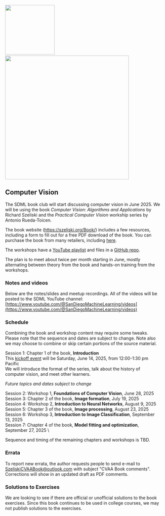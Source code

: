 <img src="https://github.com/SanDiegoMachineLearning/bookclub/blob/master/images/Szeliski2ndBookFrontCover.png?raw=true" width="160"> &nbsp;&nbsp;&nbsp;&nbsp;
<img src="https://github.com/SanDiegoMachineLearning/bookclub/blob/master/images/PracticalComputerVision.jpg?raw=true" width="400">

## Computer Vision

The SDML book club will start discussing computer vision in June 2025.
We will be using the book *Computer Vision: Algorithms and Applications* by Richard Szeliski
and the *Practical Computer Vision* workship series by Antonio Rueda-Toicen.

The book website (https://szeliski.org/Book/) includes a few resources, including a form to fill out for a free PDF download of the book.
You can purchase the book from many retailers, including [here](https://link.springer.com/book/10.1007/978-3-030-34372-9).

The workshops have a [YouTube playlist](https://www.youtube.com/playlist?list=PLf-F6yXx9sp9YgRLzuegQWxA71XD13tVH)
and files in a [GitHub repo](https://github.com/andandandand/practical-computer-vision).

The plan is to meet about twice per month starting in June, mostly alternating between theory from the book and hands-on training from the workshops.

### Notes and videos
Below are the notes/slides and meetup recordings.
All of the videos will be posted to the SDML YouTube channel:  [https://www.youtube.com/@SanDiegoMachineLearning/videos](https://www.youtube.com/@SanDiegoMachineLearning/videos)

### Schedule

Combining the book and workshop content may require some tweaks. Please note that the sequence and dates are subject to change. Note also we may choose to combine or skip certain portions of the source material.

Session 1:  Chapter 1 of the book, **Introduction** \
This [kickoff event]() will be Saturday, June 14, 2025, from 12:00-1:30 pm Pacific \
We will introduce the format of the series, talk about the history of computer vision, and meet other learners.

*Future topics and dates subject to change*

Session 2:  Workshop 1, **Foundations of Computer Vision**, June 28, 2025 \
Session 3:  Chapter 2 of the book, **Image formation**, July 19, 2025 \
Session 4:  Workshop 2, **Introduction to Neural Networks**, August 9, 2025 \
Session 5:  Chapter 3 of the book, **Image processing**, August 23, 2025 \
Session 6:  Workshop 3, **Introduction to Image Classification**, September 13, 2025 \
Session 7:  Chapter 4 of the book, **Model fitting and optimization**, September 27, 2025 \

Sequence and timing of the remaining chapters and workshops is TBD.

### Errata
To report new errata, the author requests people to send e-mail to SzeliskiCVAABook@outlook.com with subject "CVAA Book comments". \
Corrections will show in an updated draft as PDF comments.

### Solutions to Exercises
We are looking to see if there are official or unofficial solutions to the book exercises.
Since this book continues to be used in college courses, we may not publish solutions to the exercises.

<br>
<br>
